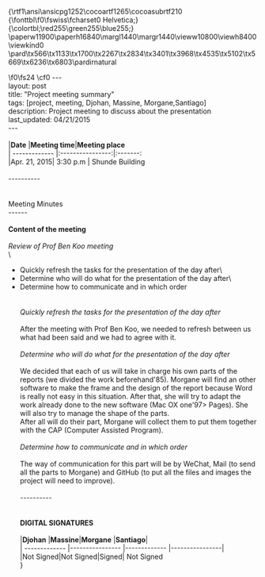 {\rtf1\ansi\ansicpg1252\cocoartf1265\cocoasubrtf210
{\fonttbl\f0\fswiss\fcharset0 Helvetica;}
{\colortbl;\red255\green255\blue255;}
\paperw11900\paperh16840\margl1440\margr1440\vieww10800\viewh8400\viewkind0
\pard\tx566\tx1133\tx1700\tx2267\tx2834\tx3401\tx3968\tx4535\tx5102\tx5669\tx6236\tx6803\pardirnatural

\f0\fs24 \cf0 ---\
layout: post\
title: "Project meeting summary"\
tags: [project, meeting, Djohan, Massine, Morgane,Santiago]\
description: Project meeting to discuss about the presentation\
last_updated: 04/21/2015\
---\
\
|**Date** |**Meeting time**|**Meeting place**\
| ------------- |:----------------:|:-------:\
|Apr. 21, 2015| 3:30 p.m | Shunde Building\
\
----------\
\
\
Meeting Minutes\
------\
\
 **Content of the meeting** \
\
 *Review of Prof Ben Koo meeting*\
\
- Quickly refresh the tasks for the presentation of the day after\
- Determine who will do what for the presentation of the day after\
- Determine how to communicate and in which order\
\
\
*Quickly refresh the tasks for the presentation of the day after*\
\
After the meeting with Prof Ben Koo, we needed to refresh between us what had been said and we had to agree with it.\
\
*Determine who will do what for the presentation of the day after*\
\
We decided that each of us will take in charge his own parts of the reports (we divided the work beforehand\'85). Morgane will find an other software to make the frame and the design of the report because Word is really not easy in this situation. After that, she will try to adapt the work already done to the new software (Mac OX one\'97> Pages). She will also try to manage the shape of the parts.\
After all will do their part, Morgane will collect them to put them together with the CAP (Computer Assisted Program).\
\
*Determine how to communicate and in which order*\
\
The way of communication for this part will be by WeChat, Mail (to send all the parts to Morgane) and GitHub (to put all the files and images the project will need to improve).\
\
----------\
\
\
**DIGITAL SIGNATURES**\
\
|**Djohan** |**Massine**|**Morgane** |**Santiago**|\
| ------------- |---------------- |------------- |----------------|\
|Not Signed|Not Signed|Signed| Not Signed\
}
